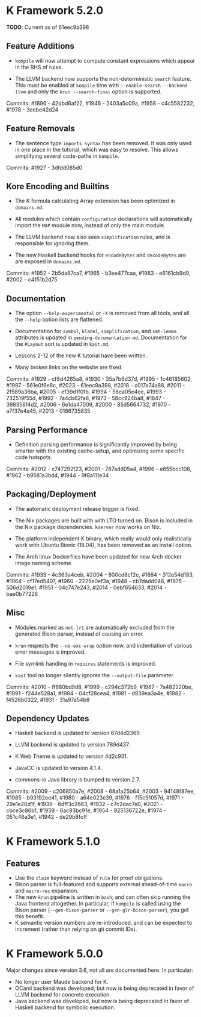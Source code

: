 K Framework 5.2.0
=================

**TODO**: Current as of 61eec9a398

Feature Additions
-----------------

-   `kompile` will now attempt to compute constant expressions which appear
    in the RHS of rules.

-   The LLVM backend now supports the non-deterministic `search` feature.
    This must be enabled at `kompile` time with `--enable-search --backend llvm`
    and only the `krun --search-final` option is supported.

Commits: #1896 - 42dbd6af22, #1946 - 2403a5c09a, #1958 - c4c5582232,
         #1978 - 3eebe42d24

Feature Removals
----------------

-   The sentence type `imports syntax` has been removed. It was only used in one
    place in the tutorial, which was easy to resolve. This allows simplifying
    several code-paths in `kompile`.

Commits: #1927 - 3dfdd085d0

Kore Encoding and Builtins
--------------------------

-   The K formula calculating Array extension has been optimized in
    `domains.md`.

-   All modules which contain `configuration` declarations will automatically
    import the `MAP` module now, instead of only the main module.

-   The LLVM backend now also sees `simplification` rules, and is responsible
    for ignoring them.

-   The new Haskell backend hooks for `encodeBytes` and `decodeBytes` are
    are exposed in `domains.md`.

Commits: #1952 - 2b5da87ca7, #1965 - b3ee477caa, #1983 - e6161cb9d9,
         #2002 - c4151b2d75

Documentation
-------------

-   The option `--help-experimental` or `-X` is removed from all tools, and
    all the `--help` option lists are flattened.

-   Documentation for `symbol`, `klabel`, `simplification`, and `smt-lemma`
    attributes is updated in `pending-documentation.md`. Documentation for
    the `#Layout` sort is updated in `kast.md`.

-   Lessons 2-12 of the new K tutorial have been written.

-   Many broken links on the website are fixed.


Commits: #1929 - cf8d4265a8, #1930 - 35a7b6d37d, #1995 - 1c46185602,
         #1997 - 561e0f6e8c, #2023 - 61eec9a398, #2018 - c017a74a88,
         #2011 - 2f589a36ba, #2005 - ef39d1f0fb, #1994 - 58ea05e4ee,
         #1993 - 732519f55d, #1992 - 7a4cb62fa8, #1973 - 58cc924ba8,
         #1847 - 398356f4d2, #2006 - 6e1da47009, #2000 - 85d5664732,
         #1970 - a7f37e4a45, #2013 - 0186735835

Parsing Performance
-------------------

-   Definition parsing performance is significantly improved by being smarter
    with the existing cache-setup, and optimizing some specific code hotspots.

Commits: #2012 - c747292f23, #2001 - 787add05a4, #1996 - e655bcc108,
         #1962 - b9581a3bd4, #1944 - 9f8a111e34

Packaging/Deployment
--------------------

-   The automatic deployment release trigger is fixed.

-   The Nix packages are built with with LTO turned on. Bison is included
    in the Nix package dependencies. `kserver` now works on Nix.

-   The platform independent K binary, which really would only realistically
    work with Ubuntu Bionic (18.04), has been removed as an install option.

-   The Arch linux Dockerfiles have been updated for new Arch docker image
    naming scheme.

Commits: #1935 - 4c363a4ceb, #2004 - 800cd8cf2c, #1884 - 312e54d183,
         #1964 - cf17ed5497, #1960 - 2225e0ef3a, #1948 - cb7dadd046,
         #1975 - 506d2019e1, #1951 - 04c747e243, #2014 - 0ebf654633,
         #2014 - bae0b77226

Misc
----

-   Modules marked as `not-lr1` are automatically excluded from the generated
    Bison parser, instead of causing an error.

-   `krun` respects the `--no-exc-wrap` option now, and indentiation of various
    error messages is improved.

-   File symlink handling in `requires` statements is improved.

-   `kast` tool no longer silently ignores the `--output-file` parameter.

Commits: #2010 - ff680bd9d8, #1999 - c294c372b9, #1987 - 7a482220be,
         #1991 - f244e528a1, #1984 - 04cf28cea4, #1981 - d939ea3a4e,
         #1982 - f4526b0322, #1931 - 31a97a54b8

Dependency Updates
------------------

-   Haskell backend is updated to version 67d4d2369.

-   LLVM backend is updated to version 789d437.

-   K Web Theme is updated to version 4d2c931.

-   JavaCC is updated to version 4.1.4.

-   commons-io Java library is bumped to version 2.7.

Commits: #2009 - c206850a7e, #2008 - 68a1a25b64, #2003 - 94148f87ee,
         #1985 - b93192ee41, #1980 - a64e023e39, #1976 - f15c91057d,
         #1971 - 29e1e20d1f, #1939 - 6dff3c2663, #1932 - c7c2dac7e0,
         #2021 - cbce3c86b1, #1959 - 6ac93bc91e, #1954 - 925136722e,
         #1974 - 051c46a3e1, #1942 - de29b8fcff

K Framework 5.1.0
=================

Features
--------

-   Use the `claim` keyword instead of `rule` for proof obligations.
-   Bison parser is full-featured and supports external ahead-of-time `macro` and `macro-rec` expansion.
-   The new `krun` pipeline is written in `bash`, and can often skip running the Java frontend altogether.
    In particular, if `kompile` is called using the Bison parser (`--gen-bison-parser` or `--gen-glr-bison-parser`), you get this benefit.
-   K semantic version numbers are re-introduced, and can be expected to increment (rather than relying on git commit IDs).

K Framework 5.0.0
=================

Major changes since version 3.6, not all are documented here.
In particular:

-   No longer user Maude backend for K.
-   OCaml backend was developed, but now is being deprecated in favor of LLVM backend for concrete execution.
-   Java backend was developed, but now is being deprecated in favor of Haskell backend for symbolic execution.
